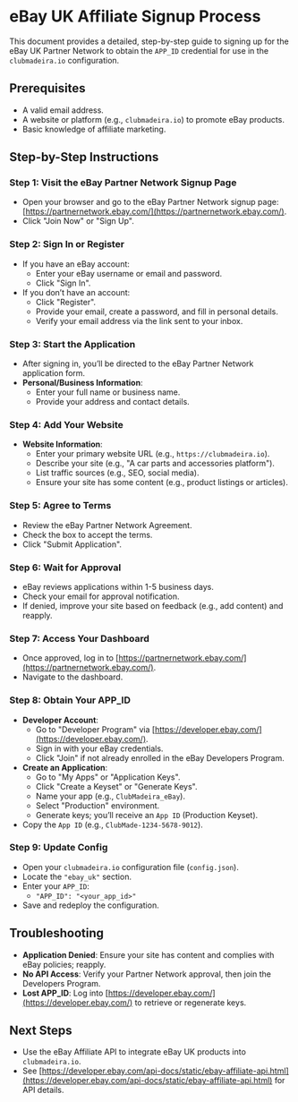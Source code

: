 # eBay UK Affiliate Signup Process

This document provides a detailed, step-by-step guide to signing up for the eBay UK Partner Network to obtain the `APP_ID` credential for use in the `clubmadeira.io` configuration.

## Prerequisites
- A valid email address.
- A website or platform (e.g., `clubmadeira.io`) to promote eBay products.
- Basic knowledge of affiliate marketing.

## Step-by-Step Instructions

### Step 1: Visit the eBay Partner Network Signup Page
- Open your browser and go to the eBay Partner Network signup page: [https://partnernetwork.ebay.com/](https://partnernetwork.ebay.com/).
- Click "Join Now" or "Sign Up".

### Step 2: Sign In or Register
- If you have an eBay account:
  - Enter your eBay username or email and password.
  - Click "Sign In".
- If you don’t have an account:
  - Click "Register".
  - Provide your email, create a password, and fill in personal details.
  - Verify your email address via the link sent to your inbox.

### Step 3: Start the Application
- After signing in, you’ll be directed to the eBay Partner Network application form.
- **Personal/Business Information**:
  - Enter your full name or business name.
  - Provide your address and contact details.

### Step 4: Add Your Website
- **Website Information**:
  - Enter your primary website URL (e.g., `https://clubmadeira.io`).
  - Describe your site (e.g., "A car parts and accessories platform").
  - List traffic sources (e.g., SEO, social media).
  - Ensure your site has some content (e.g., product listings or articles).

### Step 5: Agree to Terms
- Review the eBay Partner Network Agreement.
- Check the box to accept the terms.
- Click "Submit Application".

### Step 6: Wait for Approval
- eBay reviews applications within 1-5 business days.
- Check your email for approval notification.
- If denied, improve your site based on feedback (e.g., add content) and reapply.

### Step 7: Access Your Dashboard
- Once approved, log in to [https://partnernetwork.ebay.com/](https://partnernetwork.ebay.com/).
- Navigate to the dashboard.

### Step 8: Obtain Your APP_ID
- **Developer Account**:
  - Go to "Developer Program" via [https://developer.ebay.com/](https://developer.ebay.com/).
  - Sign in with your eBay credentials.
  - Click "Join" if not already enrolled in the eBay Developers Program.
- **Create an Application**:
  - Go to "My Apps" or "Application Keys".
  - Click "Create a Keyset" or "Generate Keys".
  - Name your app (e.g., `ClubMadeira_eBay`).
  - Select "Production" environment.
  - Generate keys; you’ll receive an `App ID` (Production Keyset).
- Copy the `App ID` (e.g., `ClubMade-1234-5678-9012`).

### Step 9: Update Config
- Open your `clubmadeira.io` configuration file (`config.json`).
- Locate the `"ebay_uk"` section.
- Enter your `APP_ID`:
  - `"APP_ID": "<your_app_id>"`
- Save and redeploy the configuration.

## Troubleshooting
- **Application Denied**: Ensure your site has content and complies with eBay policies; reapply.
- **No API Access**: Verify your Partner Network approval, then join the Developers Program.
- **Lost APP_ID**: Log into [https://developer.ebay.com/](https://developer.ebay.com/) to retrieve or regenerate keys.

## Next Steps
- Use the eBay Affiliate API to integrate eBay UK products into `clubmadeira.io`.
- See [https://developer.ebay.com/api-docs/static/ebay-affiliate-api.html](https://developer.ebay.com/api-docs/static/ebay-affiliate-api.html) for API details.